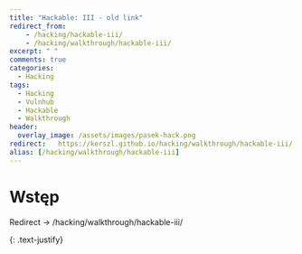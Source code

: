 ```yaml
---
title: "Hackable: III - old link"
redirect_from:
    - /hacking/hackable-iii/
    - /hacking/walkthrough/hackable-iii/
excerpt: " "
comments: true
categories:
  - Hacking
tags:
  - Hacking
  - Vulnhub
  - Hackable
  - Walkthrough
header:
  overlay_image: /assets/images/pasek-hack.png
redirect:   https://kerszl.github.io/hacking/walkthrough/hackable-iii/
alias: [/hacking/walkthrough/hackable-iii]
---
```

# Wstęp
Redirect -> /hacking/walkthrough/hackable-iii/
<script>window.location = "https://kerszl.github.io/hacking/walkthrough/hackable-iii/"; </script>
{: .text-justify}
